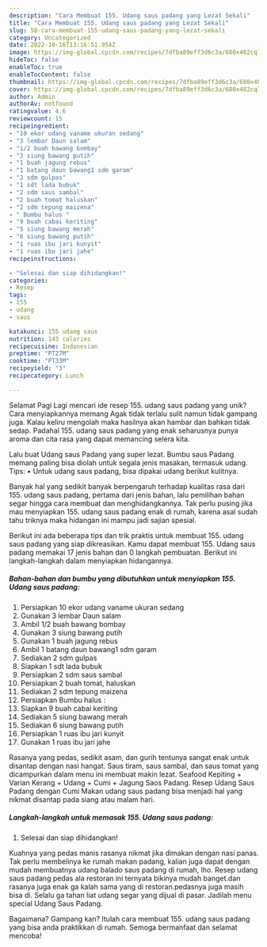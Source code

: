 ```yaml
---
description: "Cara Membuat 155. Udang saus padang yang Lezat Sekali"
title: "Cara Membuat 155. Udang saus padang yang Lezat Sekali"
slug: 58-cara-membuat-155-udang-saus-padang-yang-lezat-sekali
category: Uncategorized
date: 2022-10-16T13:16:51.954Z
image: https://img-global.cpcdn.com/recipes/7dfba89eff3d6c3a/680x482cq70/155-udang-saus-padang-foto-resep-utama.jpg
hideToc: false
enableToc: true
enableTocContent: false
thumbnail: https://img-global.cpcdn.com/recipes/7dfba89eff3d6c3a/680x482cq70/155-udang-saus-padang-foto-resep-utama.jpg
cover: https://img-global.cpcdn.com/recipes/7dfba89eff3d6c3a/680x482cq70/155-udang-saus-padang-foto-resep-utama.jpg
author: Admin
authorAv: notfound
ratingvalue: 4.6
reviewcount: 15
recipeingredient:
- "10 ekor udang vaname ukuran sedang"
- "3 lembar Daun salam"
- "1/2 buah bawang bombay"
- "3 siung bawang putih"
- "1 buah jagung rebus"
- "1 batang daun bawang1 sdm garam"
- "2 sdm gulpas"
- "1 sdt lada bubuk"
- "2 sdm saus sambal"
- "2 buah tomat haluskan"
- "2 sdm tepung maizena"
- " Bumbu halus "
- "9 buah cabai keriting"
- "5 siung bawang merah"
- "6 siung bawang putih"
- "1 ruas ibu jari kunyit"
- "1 ruas ibu jari jahe"
recipeinstructions:

- "Selesai dan siap dihidangkan!"
categories:
- Resep
tags:
- 155
- udang
- saus

katakunci: 155 udang saus 
nutrition: 143 calories
recipecuisine: Indonesian
preptime: "PT27M"
cooktime: "PT33M"
recipeyield: "3"
recipecategory: Lunch

---
```



Selamat Pagi Lagi mencari ide resep 155. udang saus padang yang unik? Cara menyiapkannya memang Agak tidak terlalu sulit namun tidak gampang juga. Kalau keliru mengolah maka hasilnya akan hambar dan bahkan tidak sedap. Padahal 155. udang saus padang yang enak seharusnya punya aroma dan cita rasa yang dapat memancing selera kita.


Lalu buat Udang saus Padang yang super lezat. Bumbu saus Padang memang paling bisa diolah untuk segala jenis masakan, termasuk udang. Tips: • Untuk udang saus padang, bisa dipakai udang berikut kulitnya.

Banyak hal yang sedikit banyak berpengaruh terhadap kualitas rasa dari 155. udang saus padang, pertama dari jenis bahan, lalu pemilihan bahan segar hingga cara membuat dan menghidangkannya. Tak perlu pusing jika mau menyiapkan 155. udang saus padang enak di rumah, karena asal sudah tahu triknya maka hidangan ini mampu jadi sajian spesial.


Berikut ini ada beberapa tips dan trik praktis untuk membuat 155. udang saus padang yang siap dikreasikan. Kamu dapat membuat 155. Udang saus padang memakai 17 jenis bahan dan 0 langkah pembuatan. Berikut ini langkah-langkah dalam menyiapkan hidangannya.

<!--inarticleads1-->

##### Bahan-bahan dan bumbu yang dibutuhkan untuk menyiapkan 155. Udang saus padang:

1. Persiapkan 10 ekor udang vaname ukuran sedang
1. Gunakan 3 lembar Daun salam
1. Ambil 1/2 buah bawang bombay
1. Gunakan 3 siung bawang putih
1. Gunakan 1 buah jagung rebus
1. Ambil 1 batang daun bawang1 sdm garam
1. Sediakan 2 sdm gulpas
1. Siapkan 1 sdt lada bubuk
1. Persiapkan 2 sdm saus sambal
1. Persiapkan 2 buah tomat, haluskan
1. Sediakan 2 sdm tepung maizena
1. Persiapkan  Bumbu halus :
1. Siapkan 9 buah cabai keriting
1. Sediakan 5 siung bawang merah
1. Sediakan 6 siung bawang putih
1. Persiapkan 1 ruas ibu jari kunyit
1. Gunakan 1 ruas ibu jari jahe


Rasanya yang pedas, sedikit asam, dan gurih tentunya sangat enak untuk disantap dengan nasi hangat. Saus tiram, saus sambal, dan saus tomat yang dicampurkan dalam menu ini membuat makin lezat. Seafood Kepiting + Varian Kerang + Udang + Cumi + Jagung Saos Padang. Resep Udang Saus Padang dengan Cumi Makan udang saus padang bisa menjadi hal yang nikmat disantap pada siang atau malam hari. 

<!--inarticleads2-->

##### Langkah-langkah untuk memasak 155. Udang saus padang:


1. Selesai dan siap dihidangkan!

Kuahnya yang pedas manis rasanya nikmat jika dimakan dengan nasi panas. Tak perlu membelinya ke rumah makan padang, kalian juga dapat dengan mudah membuatnya udang balado saus padang di rumah, lho. Resep udang saus padang pedas ala restoran ini ternyata bikinya mudah banget.dan rasanya juga enak ga kalah sama yang di restoran.pedasnya juga masih bisa di. Selalu ga tahan liat udang segar yang dijual di pasar. Jadilah menu special Udang Saus Padang. 

Bagaimana? Gampang kan? Itulah cara membuat 155. udang saus padang yang bisa anda praktikkan di rumah. Semoga bermanfaat dan selamat mencoba!
